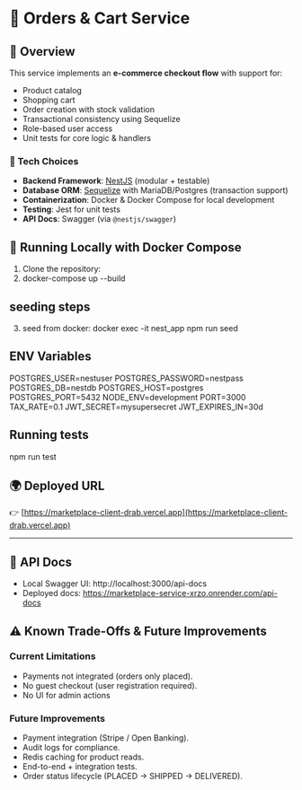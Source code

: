 # 🛒 Orders & Cart Service

## 📌 Overview
This service implements an **e-commerce checkout flow** with support for:
- Product catalog  
- Shopping cart  
- Order creation with stock validation  
- Transactional consistency using Sequelize  
- Role-based user access  
- Unit tests for core logic & handlers  

### 🔧 Tech Choices
- **Backend Framework**: [NestJS](https://nestjs.com/) (modular + testable)  
- **Database ORM**: [Sequelize](https://sequelize.org/) with MariaDB/Postgres (transaction support)  
- **Containerization**: Docker & Docker Compose for local development  
- **Testing**: Jest for unit tests  
- **API Docs**: Swagger (via `@nestjs/swagger`)  

## 🚀 Running Locally with Docker Compose

1. Clone the repository:
2. docker-compose up --build

## seeding steps
3. seed from docker: docker exec -it nest_app npm run seed


## ENV Variables
POSTGRES_USER=nestuser
POSTGRES_PASSWORD=nestpass
POSTGRES_DB=nestdb
POSTGRES_HOST=postgres 
POSTGRES_PORT=5432
NODE_ENV=development
PORT=3000
TAX_RATE=0.1
JWT_SECRET=mysupersecret
JWT_EXPIRES_IN=30d

## Running tests
npm run test

## 🌍 Deployed URL

👉 [https://marketplace-client-drab.vercel.app](https://marketplace-client-drab.vercel.app)

---

## 📖 API Docs
- Local Swagger UI: http://localhost:3000/api-docs
- Deployed docs: https://marketplace-service-xrzo.onrender.com/api-docs

## ⚠️ Known Trade-Offs & Future Improvements

### Current Limitations
- Payments not integrated (orders only placed).  
- No guest checkout (user registration required).  
- No UI for admin actions

### Future Improvements
- Payment integration (Stripe / Open Banking).  
- Audit logs for compliance.  
- Redis caching for product reads.  
- End-to-end + integration tests.  
- Order status lifecycle (PLACED → SHIPPED → DELIVERED).  